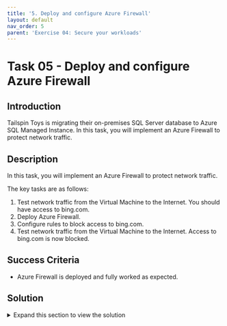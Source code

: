 ```yaml
---
title: '5. Deploy and configure Azure Firewall'
layout: default
nav_order: 5
parent: 'Exercise 04: Secure your workloads'
---
```


# Task 05 - Deploy and configure Azure Firewall

## Introduction

Tailspin Toys is migrating their on-premises SQL Server database to Azure SQL Managed Instance. In this task, you will implement an Azure Firewall to protect network traffic.

## Description

In this task, you will implement an Azure Firewall to protect network traffic.

The key tasks are as follows:
1. Test network traffic from the Virtual Machine to the Internet. You should have access to bing.com.
2. Deploy Azure Firewall.
3. Configure rules to block access to bing.com.
4. Test network traffic from the Virtual Machine to the Internet. Access to bing.com is now blocked.

## Success Criteria

* Azure Firewall is deployed and fully worked as expected.

## Solution

<details markdown="block">
<summary>Expand this section to view the solution</summary>

1. Sign in to the [Azure Portal](https://portal.azure.com).

    {: .highlight }
    > If you're using Azure Gov, sign in to the [Azure Gov Portal](https://portal.azure.us).

2. Connect to the **tailspin-webapp-vm** and using **Microsoft Edge** navigate to **https://www.bing.com**. You should be able to access **Microsoft Bing**.

3. In the Azure portal, in the **Search resources, services, and docs** text box at the top of the portal, search for  **tailspin-hub-vnet**, then select the found Virtual Network.

4. Under **Settings**, select **Subnets** and then the **+ Subnet** option.

    ![A Virtual Network pane is shown, with the Subnets sections selected and with the add subnet option highlighted.](../../Hands-on%20lab/images/vnet-hub-subnets-add.png "Virtual Network with Subnets section and + Subnet option highlighted")

5. On the **Add a subnet** pane, enter the following values, then select **Add**.

    - **Subnet purpose**: Select **Azure Firewall**.
    - *IPv4* **Starting address**: `10.1.100.0/24`

    ![The Add a subnet pane is shown, with the values entered in to add the Azure Firewall.](../../Hands-on%20lab/images/vnet-hub-subnets-add-details.png "Add the AzureFirewallSubnet")

6. In the Azure portal, in the **Search resources, services, and docs** text box at the top of the portal, search for **Firewalls**, then select the **Firewalls** service.

7. On the **Firewalls** page, select **+ Create**.

8. On the **Basics** tab, enter the following values, then select **Add new** on the **Firewall policy** section.

    - **Resource group**: Select the Resource Group created for this lab. For example: `tailspin-rg`.
    - **Name**: `Hub-fw`
    - **Region**: Select **North Central US**.
    - **Firewall SKU**: `Standard`
    - **Firewall management**: `Use a Firewall Policy to manage this firewall`

    ![The Basics tab of the Create a Firewall is displayed with values entered.](../../Hands-on%20lab/images/firewall-create-basics.png "Basics tab with values entered")

9. On the **Create a new Firewall Policy** popup, enter the following values, then select **OK**.

    - **Name**: `hub-fw-pol`
    - **Region**: Select **North Central US**.

    ![The Create a new Firewall Policy popup is shown, with the values entered.](../../Hands-on%20lab/images/firewall-create-basics-newpolicy.png "Create a new Firewall Policy popup with values entered")

10. On the **Basics** tab, enter the following values, then select **Add new** on the **Public IP address** section.

    - **Choose a virtual network**: `Use existing`
    - **Virtual network**: `tailspin-hub-vnet`

    ![The Basics tab of the Create a Firewall is displayed with further values entered.](../../Hands-on%20lab/images/firewall-create-basics-1.png "Basics tab with further values entered")

11. On the **Add a public IP** popup, enter the following values, then select **OK**.

    - **Name**: `Hub-fw-PIP`

    ![The Add a public IP popup is shown, with the values entered.](../../Hands-on%20lab/images/firewall-create-basics-newpip.png "Create a new public IP popup with values entered")

12. On the **Basics** tab, ensure that the **Enable Firewall Management NIC** option in `Not Checked`.

    ![The Basics tab of the Create a Firewall is displayed with another value entered.](../../Hands-on%20lab/images/firewall-create-basics-2.png "Basics tab with another value entered")

13. Review the values entered, then select **Next : Tags >**.

    ![The Basics tab of the Create a Firewall is displayed with the full set of values entered.](../../Hands-on%20lab/images/firewall-create-basics-final.png "Basics tab with all the values entered")

14. On the **Tags** tab, select **Next : Review + create >**.

    ![The Tags tab of the Create a Firewall is displayed with the values entered.](../../Hands-on%20lab/images/firewall-create-tags.png "Tags tab with values entered")

15. Once the validation passes, select **Create**.

    {: .note }
    > Wait for the deployment to complete. This should take about 5 minutes.

    ![The validation tab of the Create a Firewall is displayed.](../../Hands-on%20lab/images/firewall-create-review.png "Validation tab success")

16. In the Azure portal, in the **Search resources, services, and docs** text box at the top of the portal, search for **Resource groups** and press the **Enter** key.

17. On the **Resource groups** blade, in the list of resource group, select **tailspin-rg** entry.

18. In the list of resources, select the entry representing the **Hub-fw** firewall.

19. On the **Hub-fw** blade, take note of the **Private IP** address that was assigned to the firewall.

    ![The Hub-fw overview page is shown with the Private IP highlighted.](../../Hands-on%20lab/images/firewall-overview-privip.png "Hub-fw overview with Private IP highlighted")

20. In the Azure portal, in the **Search resources, services, and docs** text box at the top of the portal, search for **Route tables**, then select the **Route tables** service.

21. On the **Route tables** blade, select **+ Create**.

    ![The Route tables list with the Create option highlighted.](../../Hands-on%20lab/images/routetables-create.png "Create a new Route table")

22. On the **Create Route table** pane, enter the following values, then select **Review + create**, then select **Create**.

    - **Resource group**: Select the Resource Group created for this lab. For example: `tailspin-rg`.
    - **Region**: Select **North Central US**.
    - **Name**: `Firewall-route`

    ![The Create Route table pane is shown, with the values entered.](../../Hands-on%20lab/images/routetables-create-review.png "Create Route table pane with values entered")

23. On the **Route tables** blade, click **Refresh** and, in the list of route tables, select **Firewall-route**.

    ![The Route tables list with the Firewall-route entry highlighted.](../../Hands-on%20lab/images/routetables-refresh.png "The Firewall-route entry")

24. On the **Firewall-route** blade, in the **Settings** section, select **Subnets**.

    ![The Firewall-route Route table pane with the Subnets sub-section highlighted.](../../Hands-on%20lab/images/routetables-firewall-subnets.png "The Firewall-route with Subnets highlighted")

25. On the **Firewall-route \| Subnets** blade, select **+ Associate**.

    ![The Firewall-route Route table Subnets pane with the Associate option highlighted.](../../Hands-on%20lab/images/routetables-firewall-subnets-associate.png "The Firewall-route Subnets new association")

26. On the **Associate subnet** pane, enter the following values, then select **OK**.

    - **Virtual network**: `tailspin-spoke-vnet`
    - **Subnet**: `default`

    ![The Associate subnet pane is shown, with the values entered.](../../Hands-on%20lab/images/routetables-firewall-subnets-associate-details.png "Associate subnet pane with values entered")

27. On the **Firewall-route** blade, in the **Settings** section, select **Routes**.

    ![The Firewall-route Route table pane with the Routes sub-section highlighted.](../../Hands-on%20lab/images/routetables-firewall-routes.png "The Firewall-route with Routes highlighted")

28. On the **Firewall-route \| Routes** blade, select **+ Add**.

    ![The Firewall-route Route table Routes pane with the Associate option highlighted.](../../Hands-on%20lab/images/routetables-firewall-routes-add.png "The Firewall-route Routes new record")

29. On the **Add route** pane, enter the following values, then select **Add**.

    - **Route name**: `FW-DG`
    - **Destination type**: `IP Addresses`
    - **Destination IP addresses/CIDR ranges**: `0.0.0.0/0`
    - **Next hop type**: `Virtual appliance`
    - **Next hop address**: *The private IP address of the firewall that you identified in the previous when creating the Azure Firewall. For example:* `10.1.100.4`

    ![The Add route pane is shown, with the values entered.](../../Hands-on%20lab/images/routetables-firewall-routes-add-details.png "Add route pane with values entered")

    {: .important }
    > Azure Firewall is actually a managed service, but virtual appliance works in this situation.

30. Connect to the **tailspin-webapp-vm** and using **Microsoft Edge** navigate to **https://www.bing.com**. You should *NOT* be able to access **Microsoft Bing**.

31. In the Azure portal, navigate back to the **Hub-fw** firewall.

32. On the **Hub-fw** blade, in the **Firewall policy** section, select **hub-fw-pol**.

    ![The Hub-fw overview page is shown with the Firewall policy highlighted.](../../Hands-on%20lab/images/firewall-overview-policy.png "Hub-fw overview with Firewall policy highlighted")

33. On the **hub-fw-pol** Firewall Policy blade, in the **Settings** section, select **Application rules**.

    ![The hub-fw-pol Firewall Policy pane with the Application rules sub-section highlighted.](../../Hands-on%20lab/images/firewall-policy-apprules.png "The hub-fw-pol with Application rules highlighted")

34. On the **hub-fw-pol \| Application rules** blade, select **+ Add a rule collection**.

    ![The hub-fw-pol Firewall Policy pane with the Add a rule collection option highlighted.](../../Hands-on%20lab/images/firewall-policy-apprules-add.png "The hub-fw-pol Firewall Policy new rule collection")

35. On the **Add a rule collection** pane, enter the following values.

    - **Name**: `App-Coll01`
    - **Priority**: `200`
    - **Action**: `Allow`

    ![The Add a rule collection pane is shown, with the values entered.](../../Hands-on%20lab/images/firewall-policy-apprules-add-details.png "Add a rule collection pane with values entered")

36. On the **Rules** section, create a new entry with the following values, then select **Add**.

    - **Name**: `AllowBing`
    - **Source type**: `IP Address`
    - **Source**: `10.2.0.0/24`
    - **Protocol**: `http:80,https:443`
    - **Destination Type**: `FQDN`
    - **Destination**: `www.bing.com`

    ![The Add a rule collection pane Rules section is shown, with the values entered.](../../Hands-on%20lab/images/firewall-policy-apprules-add-rules.png "Add a rule collection pane Rules section with values entered")

37. Connect to the **tailspin-webapp-vm** and using **Microsoft Edge** navigate to **https://www.bing.com**. You should be able to access **Microsoft Bing**.

</details>
